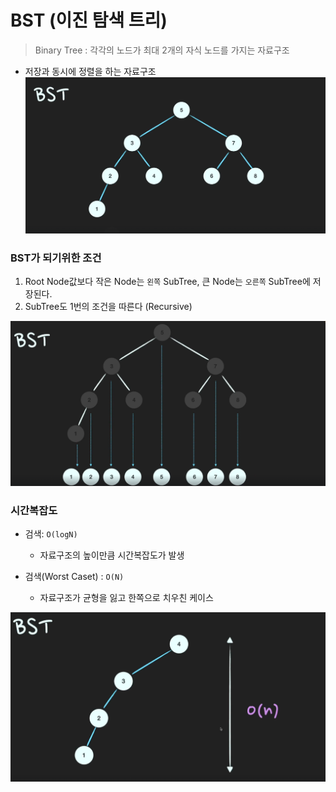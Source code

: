 # BST (이진 탐색 트리)

> Binary Tree : 각각의 노드가 최대 2개의 자식 노드를 가지는 자료구조

- 저장과 동시에 정렬을 하는 자료구조
![BST model](images/bst.png)

### BST가 되기위한 조건
1) Root Node값보다 작은 Node는 `왼쪽` SubTree, 큰 Node는 `오른쪽` SubTree에 저장된다.
2) SubTree도 1번의 조건을 따른다 (Recursive)

![BST model2](images/bst2.png)

### 시간복잡도

- 검색: `O(logN)`
  - 자료구조의 높이만큼 시간복잡도가 발생

- 검색(Worst Caset) : `O(N)`
  - 자료구조가 균형을 잃고 한쪽으로 치우친 케이스 

![BST model3](images/bst3.png)
